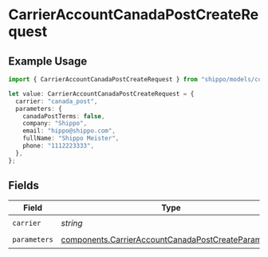 # CarrierAccountCanadaPostCreateRequest

## Example Usage

```typescript
import { CarrierAccountCanadaPostCreateRequest } from "shippo/models/components";

let value: CarrierAccountCanadaPostCreateRequest = {
  carrier: "canada_post",
  parameters: {
    canadaPostTerms: false,
    company: "Shippo",
    email: "hippo@shippo.com",
    fullName: "Shippo Meister",
    phone: "1112223333",
  },
};
```

## Fields

| Field                                                                                                                      | Type                                                                                                                       | Required                                                                                                                   | Description                                                                                                                | Example                                                                                                                    |
| -------------------------------------------------------------------------------------------------------------------------- | -------------------------------------------------------------------------------------------------------------------------- | -------------------------------------------------------------------------------------------------------------------------- | -------------------------------------------------------------------------------------------------------------------------- | -------------------------------------------------------------------------------------------------------------------------- |
| `carrier`                                                                                                                  | *string*                                                                                                                   | :heavy_check_mark:                                                                                                         | N/A                                                                                                                        | canada_post                                                                                                                |
| `parameters`                                                                                                               | [components.CarrierAccountCanadaPostCreateParameters](../../models/components/carrieraccountcanadapostcreateparameters.md) | :heavy_check_mark:                                                                                                         | N/A                                                                                                                        |                                                                                                                            |